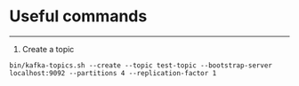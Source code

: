 # Useful commands
----

1. Create a topic
```
bin/kafka-topics.sh --create --topic test-topic --bootstrap-server localhost:9092 --partitions 4 --replication-factor 1
```